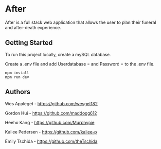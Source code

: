 # After

After is a full stack web application that allows the user to plan their funeral and after-death experience. 

## Getting Started

To run this project locally, create a mySQL database. 

Create a .env file and add Userdatabase = <DatabaseName> and Password = <DatabasePassword> to the .env file.

```
npm install
npm run dev
```

## Authors

Wes Appleget - https://github.com/wesget182

Gordon Hui - https://github.com/maddogg612

Heeho Kang - https://github.com/Murphypie

Kailee Pedersen - https://github.com/kailee-p

Emily Tschida - https://github.com/theTschida